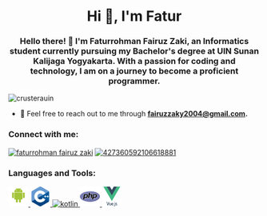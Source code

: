 <h1 align="center">Hi 👋, I'm Fatur</h1>
<h3 align="center">Hello there! 👋 I'm Faturrohman Fairuz Zaki, an Informatics student currently pursuing my Bachelor's degree at UIN Sunan Kalijaga Yogyakarta. With a passion for coding and technology, I am on a journey to become a proficient programmer.</h3>

<p align="left"> <img src="https://komarev.com/ghpvc/?username=crusterauin&label=Profile%20views&color=0e75b6&style=flat" alt="crusterauin" /> </p>

- 📧 Feel free to reach out to me through **fairuzzaky2004@gmail.com.**

<h3 align="left">Connect with me:</h3>
<p align="left">
<a href="https://linkedin.com/in/faturrohman fairuz zaki" target="blank"><img align="center" src="https://raw.githubusercontent.com/rahuldkjain/github-profile-readme-generator/master/src/images/icons/Social/linked-in-alt.svg" alt="faturrohman fairuz zaki" height="30" width="40" /></a>
<a href="https://discord.gg/427360592106618881" target="blank"><img align="center" src="https://raw.githubusercontent.com/rahuldkjain/github-profile-readme-generator/master/src/images/icons/Social/discord.svg" alt="427360592106618881" height="30" width="40" /></a>
</p>

<h3 align="left">Languages and Tools:</h3>
<p align="left"> <a href="https://developer.android.com" target="_blank" rel="noreferrer"> <img src="https://raw.githubusercontent.com/devicons/devicon/master/icons/android/android-original-wordmark.svg" alt="android" width="40" height="40"/> </a> <a href="https://www.w3schools.com/cpp/" target="_blank" rel="noreferrer"> <img src="https://raw.githubusercontent.com/devicons/devicon/master/icons/cplusplus/cplusplus-original.svg" alt="cplusplus" width="40" height="40"/> </a> <a href="https://kotlinlang.org" target="_blank" rel="noreferrer"> <img src="https://www.vectorlogo.zone/logos/kotlinlang/kotlinlang-icon.svg" alt="kotlin" width="40" height="40"/> </a> <a href="https://www.php.net" target="_blank" rel="noreferrer"> <img src="https://raw.githubusercontent.com/devicons/devicon/master/icons/php/php-original.svg" alt="php" width="40" height="40"/> </a> <a href="https://vuejs.org/" target="_blank" rel="noreferrer"> <img src="https://raw.githubusercontent.com/devicons/devicon/master/icons/vuejs/vuejs-original-wordmark.svg" alt="vuejs" width="40" height="40"/> </a> </p>
